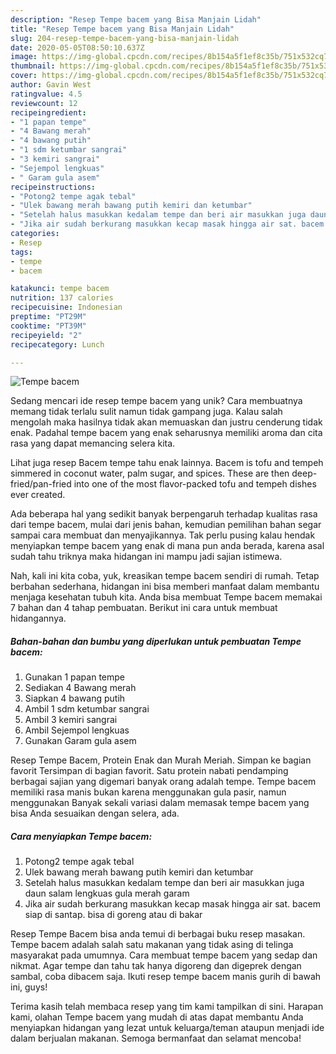 ```yaml
---
description: "Resep Tempe bacem yang Bisa Manjain Lidah"
title: "Resep Tempe bacem yang Bisa Manjain Lidah"
slug: 204-resep-tempe-bacem-yang-bisa-manjain-lidah
date: 2020-05-05T08:50:10.637Z
image: https://img-global.cpcdn.com/recipes/8b154a5f1ef8c35b/751x532cq70/tempe-bacem-foto-resep-utama.jpg
thumbnail: https://img-global.cpcdn.com/recipes/8b154a5f1ef8c35b/751x532cq70/tempe-bacem-foto-resep-utama.jpg
cover: https://img-global.cpcdn.com/recipes/8b154a5f1ef8c35b/751x532cq70/tempe-bacem-foto-resep-utama.jpg
author: Gavin West
ratingvalue: 4.5
reviewcount: 12
recipeingredient:
- "1 papan tempe"
- "4 Bawang merah"
- "4 bawang putih"
- "1 sdm ketumbar sangrai"
- "3 kemiri sangrai"
- "Sejempol lengkuas"
- " Garam gula asem"
recipeinstructions:
- "Potong2 tempe agak tebal"
- "Ulek bawang merah bawang putih kemiri dan ketumbar"
- "Setelah halus masukkan kedalam tempe dan beri air masukkan juga daun salam lengkuas gula merah garam"
- "Jika air sudah berkurang masukkan kecap masak hingga air sat. bacem siap di santap. bisa di goreng atau di bakar"
categories:
- Resep
tags:
- tempe
- bacem

katakunci: tempe bacem 
nutrition: 137 calories
recipecuisine: Indonesian
preptime: "PT29M"
cooktime: "PT39M"
recipeyield: "2"
recipecategory: Lunch

---
```



![Tempe bacem](https://img-global.cpcdn.com/recipes/8b154a5f1ef8c35b/751x532cq70/tempe-bacem-foto-resep-utama.jpg)

Sedang mencari ide resep tempe bacem yang unik? Cara membuatnya memang tidak terlalu sulit namun tidak gampang juga. Kalau salah mengolah maka hasilnya tidak akan memuaskan dan justru cenderung tidak enak. Padahal tempe bacem yang enak seharusnya memiliki aroma dan cita rasa yang dapat memancing selera kita.

Lihat juga resep Bacem tempe tahu enak lainnya. Bacem is tofu and tempeh simmered in coconut water, palm sugar, and spices. These are then deep-fried/pan-fried into one of the most flavor-packed tofu and tempeh dishes ever created.

Ada beberapa hal yang sedikit banyak berpengaruh terhadap kualitas rasa dari tempe bacem, mulai dari jenis bahan, kemudian pemilihan bahan segar sampai cara membuat dan menyajikannya. Tak perlu pusing kalau hendak menyiapkan tempe bacem yang enak di mana pun anda berada, karena asal sudah tahu triknya maka hidangan ini mampu jadi sajian istimewa.


Nah, kali ini kita coba, yuk, kreasikan tempe bacem sendiri di rumah. Tetap berbahan sederhana, hidangan ini bisa memberi manfaat dalam membantu menjaga kesehatan tubuh kita. Anda bisa membuat Tempe bacem memakai 7 bahan dan 4 tahap pembuatan. Berikut ini cara untuk membuat hidangannya.

<!--inarticleads1-->

##### Bahan-bahan dan bumbu yang diperlukan untuk pembuatan Tempe bacem:

1. Gunakan 1 papan tempe
1. Sediakan 4 Bawang merah
1. Siapkan 4 bawang putih
1. Ambil 1 sdm ketumbar sangrai
1. Ambil 3 kemiri sangrai
1. Ambil Sejempol lengkuas
1. Gunakan  Garam gula asem


Resep Tempe Bacem, Protein Enak dan Murah Meriah. Simpan ke bagian favorit Tersimpan di bagian favorit. Satu protein nabati pendamping berbagai sajian yang digemari banyak orang adalah tempe. Tempe bacem memiliki rasa manis bukan karena menggunakan gula pasir, namun menggunakan Banyak sekali variasi dalam memasak tempe bacem yang bisa Anda sesuaikan dengan selera, ada. 

<!--inarticleads2-->

##### Cara menyiapkan Tempe bacem:

1. Potong2 tempe agak tebal
1. Ulek bawang merah bawang putih kemiri dan ketumbar
1. Setelah halus masukkan kedalam tempe dan beri air masukkan juga daun salam lengkuas gula merah garam
1. Jika air sudah berkurang masukkan kecap masak hingga air sat. bacem siap di santap. bisa di goreng atau di bakar


Resep Tempe Bacem bisa anda temui di berbagai buku resep masakan. Tempe bacem adalah salah satu makanan yang tidak asing di telinga masyarakat pada umumnya. Cara membuat tempe bacem yang sedap dan nikmat. Agar tempe dan tahu tak hanya digoreng dan digeprek dengan sambal, coba dibacem saja. Ikuti resep tempe bacem manis gurih di bawah ini, guys! 

Terima kasih telah membaca resep yang tim kami tampilkan di sini. Harapan kami, olahan Tempe bacem yang mudah di atas dapat membantu Anda menyiapkan hidangan yang lezat untuk keluarga/teman ataupun menjadi ide dalam berjualan makanan. Semoga bermanfaat dan selamat mencoba!
